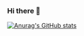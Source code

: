 ### Hi there 👋
[![Anurag's GitHub stats](https://github-readme-stats.vercel.app/api?username=annaagabi)](https://github.com/annaagabi/annaagabi/README.md)
<!--
**annaagabi/annaagabi** is a ✨ _special_ ✨ repository because its `README.md` (this file) appears on your GitHub profile.

Here are some ideas to get you started:

- 🔭 I’m currently working on ...
- 🌱 I’m currently learning ...
- 👯 I’m looking to collaborate on ...
- 🤔 I’m looking for help with ...
- 💬 Ask me about ...
- 📫 How to reach me: ...
- 😄 Pronouns: ...
- ⚡ Fun fact: ...
-->

